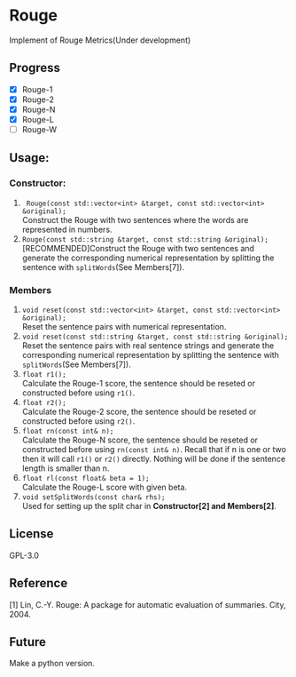 # Rouge

Implement of Rouge Metrics(Under development)

## Progress

- [x] Rouge-1
- [x] Rouge-2
- [x] Rouge-N
- [x] Rouge-L
- [ ] Rouge-W

## Usage:
### Constructor:
1. ``` Rouge(const std::vector<int> &target, const std::vector<int> &original);```  
Construct the Rouge with two sentences where the words are represented in numbers.  
2. ```Rouge(const std::string &target, const std::string &original);```  
[RECOMMENDED]Construct the Rouge with two sentences and generate the corresponding numerical representation by splitting the sentence with ``splitWords``(See Members[7]).
### Members
1. `void reset(const std::vector<int> &target, const std::vector<int> &original);`  
Reset the sentence pairs with numerical representation.  
2. `void reset(const std::string &target, const std::string &original);`  
Reset the sentence pairs with real sentence strings and generate the corresponding numerical representation by splitting the sentence with ``splitWords``(See Members[7]).   
3. `float r1();`  
Calculate the Rouge-1 score, the sentence should be reseted or constructed before using `r1()`.  
4. `float r2();`  
Calculate the Rouge-2 score, the sentence should be reseted or constructed before using `r2()`.  
5. `float rn(const int& n);`  
Calculate the Rouge-N score, the sentence should be reseted or constructed before using `rn(const int& n)`. Recall that if n is one or two then it will call `r1()` or `r2()` directly. Nothing will be done if the sentence length is smaller than n.   
6. `float rl(const float& beta = 1);`  
Calculate the Rouge-L score with given beta.
7. `void setSplitWords(const char& rhs);`  
Used for setting up the split char in **Constructor[2] and Members[2]**.

## License
GPL-3.0

## Reference
[1] Lin, C.-Y. Rouge: A package for automatic evaluation of summaries. City, 2004.

## Future
Make a python version.